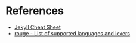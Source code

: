 
# References

- [Jekyll Cheat Sheet](https://learn.cloudcannon.com/jekyll-cheat-sheet/)
- [rouge - List of supported languages and lexers](https://github.com/rouge-ruby/rouge/wiki/List-of-supported-languages-and-lexers)